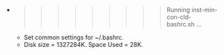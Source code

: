 * >>>>>>>>> Running inst-min-con-cld-bashrc.sh ...
  * Set common settings for ~/.bashrc.
  * Disk size = 1327284K. Space Used = 28K.
